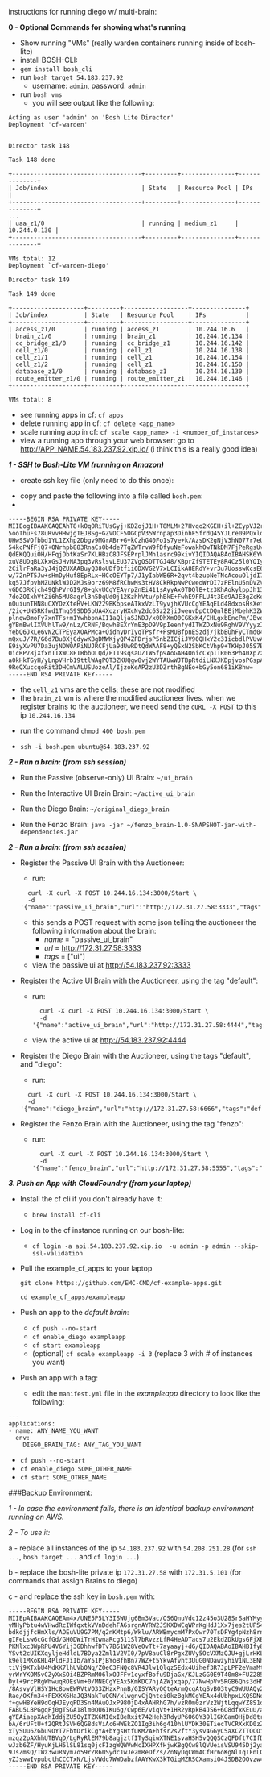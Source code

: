 instructions for running diego w/ multi-brain:

**0 - Optional Commands for showing what's running**

- Show running "VMs" (really warden containers running inside of bosh-lite)
- install BOSH-CLI:
 - `gem install bosh_cli`
- run `bosh target 54.183.237.92`
    -  username: `admin`, password: `admin`
-  run `bosh vms`
    * you will see output like the following:

```
Acting as user 'admin' on 'Bosh Lite Director'
Deployment 'cf-warden'


Director task 148

Task 148 done

+------------------------------------+---------+---------------+--------------+
| Job/index                          | State   | Resource Pool | IPs          |
+------------------------------------+---------+---------------+--------------+
...
| uaa_z1/0                           | running | medium_z1     | 10.244.0.130 |
+------------------------------------+---------+---------------+--------------+

VMs total: 12
Deployment `cf-warden-diego'

Director task 149

Task 149 done

+--------------------+---------+------------------+---------------+
| Job/index          | State   | Resource Pool    | IPs           |
+--------------------+---------+------------------+---------------+
| access_z1/0        | running | access_z1        | 10.244.16.6   |
| brain_z1/0         | running | brain_z1         | 10.244.16.134 |
| cc_bridge_z1/0     | running | cc_bridge_z1     | 10.244.16.142 |
| cell_z1/0          | running | cell_z1          | 10.244.16.138 |
| cell_z1/1          | running | cell_z1          | 10.244.16.154 |
| cell_z1/2          | running | cell_z1          | 10.244.16.150 |
| database_z1/0      | running | database_z1      | 10.244.16.130 |
| route_emitter_z1/0 | running | route_emitter_z1 | 10.244.16.146 |
+--------------------+---------+------------------+---------------+

VMs total: 8

```
- see running apps in cf: `cf apps`
- delete running app in cf: `cf delete <app_name>`
- scale running app in cf: `cf scale <app_name> -i <number_of_instances>`
- view a running app through your web browser: go to http://APP_NAME.54.183.237.92.xip.io/ (i think this is a really good idea)

***1 - SSH to Bosh-Lite VM (running on Amazon)***

- create ssh key file (only need to do this once):

* copy and paste the following into a file called `bosh.pem`:
*
```
-----BEGIN RSA PRIVATE KEY-----
MIIEogIBAAKCAQEAhT8+kOqORiTUsGyj+KDZojJ1H+T8MLM+27Hvqo2KGEH+il+ZEypVJ2r/9Vfc
5ooThuFs78uRvvHHwjgTEJBSg+GZVOCF5OGCpV35Wrnpap3DinhF5frdQ45YJLre09PQxldFnltX
UHwSSVOfbbd1YL1ZXhp2Dbgv9MGrABr+G+kCzhG40Fo1s7ye+k/AzsDK2gNjV3hN077r7eUz6FD1
54kcPNfFjQ7+ONrhpb883RnaCsOb4de7TqZWTrvW9fDfyuNeFowakhOwTNkDM7FjPeRgsUvRkX1y
QdEKQQuiOH/HFqjObtKaSr7KLHBzC8JFSEPrplJMh1asrc99kivYIQIDAQABAoIBAHSK6YVEsiXl
xuV8UDqBLXkxGsJHvNA3pq3vRslsvLEU37ZVgQSDTTGJ48/KBprZf9TETEy8R4Cz5l0YQIyHPrS8
2CilrFaRa3yJ4jQZUXAABuyQ38oUDf0tfii6DXVG2V7xLCIikA8ERdY+vr3u7UosswKcsE61n7Q6
w/72nPT5Jw+sHmDyHuf8EpRLx+HCcOEYTp7/J1yIabWB6R+2qvt4bzupNeTNcAcouOljdI7ffbD4
kq57JfpvhMZUNklWJD2MJs9orz69M8fRChwMs3tHV8CkRkpNwPCweoWrDI7zPElnU5nDVZVFNmgz
vGDO3RKjch49QhPVrGI9/8+qkyUCgYEAyrpZnEi411sAyyAx0TDQlB+tz3KhAokylppJh13nAvue
7doZOIxhVtZi6h5MU8agrl3n5DqUd0j12KzhhVtu/phBkE+FwhE9FFLU4t3Ed9AJE3gZcKoaZIvG
nOuiunTHN8uCXYOzXteHV+LKW229BKbpseATkxVzLT9yvjhXVUcCgYEAqELd48dxosHsXefe781W
/2ic+UN5RKfwd1Tnq59SDD5bUA4XozryHXcNy2dc6Sz22jiJweuvDpCtDQnlBEjMbehK3ZW4t8j+
plnqwBmoFy7xnTFs+m1YwhbpnAII1aQljaSJNDJ/x0DhXmO0CGKxK4/CHLgxbEncPm/JBvq1u1cC
gYBmBwlIXVUhlTw9/nLz/CRNF/Bqwh8EXrYmE3pD9V9pIeenfydITWZDxNu9RghV9VYyyzIEq/LC
YebQ6JkLe6vN2CTPEyaXOAPMca+QidnyDrIyqTPsfr+PsMUBfpnESzdj/jkbBUhFyCTmd04uW3lQ
mQxuJ/7R/G6d7Bu8XjCdywKBgDMWKjyQP4ZFDrjsP5nbZICjiJV90QHxY2c31icbdlPVUvAZdz/O
E9iyXvPU7Da3ujNDW0APiNUJRCFjUa9dUwRDtQdWAAF8+yQSxN2SbKCtVhp9+TKHpJ05S7BcRcZn
0icRP78jXfxnTIXWC8FIBbbOLQd/PTI9sqsaUZTW5fp9AoGAH4OnicCxpITR063Ph40Xp7zWmpQT
a0kHkTGyH/yLnpVHrb19ttlWAgPQT3ZKUQgw8vj2WYTAUwWJTBpRtdiLNXJKDpjvosPGspAsYjGj
9ReQXuccqoRit3DHCmVALUSUozeAl/IjzoKeAP2zU3DZrthBgNEo+bGy5on681iK8hw=
-----END RSA PRIVATE KEY-----
```

  - the `cell_z1` vms are the cells; these are not modified
  - the `brain_z1` vm is where the modified auctioneer lives. when we register brains to the auctioneer, we need send the `cURL -X POST` to this ip `10.244.16.134`

* run the command `chmod 400 bosh.pem`

* `ssh -i bosh.pem ubuntu@54.183.237.92`

***2 - Run a brain: (from ssh session)***

- Run the Passive (observe-only) UI Brain: `~/ui_brain`

- Run the Interactive UI Brain Brain: `~/active_ui_brain`

- Run the Diego Brain: `~/original_diego_brain`

- Run the Fenzo Brain: `java -jar ~/fenzo_brain-1.0-SNAPSHOT-jar-with-dependencies.jar`

***2 - Run a brain: (from ssh session)***

- Register the Passive UI Brain with the Auctioneer:
    - run:

    ```
      curl -X curl -X POST 10.244.16.134:3000/Start \
      -d '{"name":"passive_ui_brain","url":"http://172.31.27.58:3333","tags":"ui"}'
    ```

    - this sends a POST request with some json telling the auctioneer the following information about the brain:
        - _name_ = "passive_ui_brain"
        - _url_ = http://172.31.27.58:3333
        - _tags_ = ["ui"]
   - view the passive ui at http://54.183.237.92:3333

- Register the Active UI Brain with the Auctioneer, using the tag "default":
  - run:

    ```
      curl -X curl -X POST 10.244.16.134:3000/Start \
      -d '{"name":"active_ui_brain","url":"http://172.31.27.58:4444","tags":"default"}'
    ```

  - view the active ui at http://54.183.237.92:4444

- Register the Diego Brain with the Auctioneer, using the tags "default", and "diego":
    - run:

    ```
      curl -X curl -X POST 10.244.16.134:3000/Start \
      -d '{"name":"diego_brain","url":"http://172.31.27.58:6666","tags":"default,diego"}'
    ```

- Register the Fenzo Brain with the Auctioneer, using the tag "fenzo":
  - run:

    ```
      curl -X curl -X POST 10.244.16.134:3000/Start \
      -d '{"name":"fenzo_brain","url":"http://172.31.27.58:5555","tags":"fenzo"}'
      ```

***3. Push an App with CloudFoundry (from your laptop)***
- Install the cf cli if you don't already have it:
  - `brew install cf-cli`
- Log in to the cf instance running on our bosh-lite:
  -  `cf login -a api.54.183.237.92.xip.io  -u admin -p admin --skip-ssl-validation`
- Pull the example_cf_apps to your laptop

  `git clone https://github.com/EMC-CMD/cf-example-apps.git`

  `cd example_cf_apps/exampleapp`

- Push an app to the _default brain_:
  - `cf push --no-start`
  - `cf enable_diego exampleapp`
  - `cf start exampleapp`
  - (optional) `cf scale exampleapp -i 3` (replace 3 with # of instances you want)

- Push an app with a tag:
  - edit the `manifest.yml` file in the *exampleapp* directory to look like the following:

```
---
applications:
- name: ANY_NAME_YOU_WANT
  env:
    DIEGO_BRAIN_TAG: ANY_TAG_YOU_WANT
```
  - `cf push --no-start`
  - `cf enable_diego SOME_OTHER_NAME`
  - `cf start SOME_OTHER_NAME`

###Backup Environment:

*1 - In case the environment fails, there is an identical backup environment running on AWS.*

*2 - To use it:*

  a - replace all instances of the ip `54.183.237.92` with `54.208.251.28` (for `ssh ...`, `bosh target ...` and `cf login ...`)

  b - replace the bosh-lite private ip `172.31.27.58` with `172.31.5.101` (for commands that assign Brains to diego)

  c - and replace the ssh key in `bosh.pem` with:

```
-----BEGIN RSA PRIVATE KEY-----
MIIEpAIBAAKCAQEAm4x/UNE5P5LY3ISWUjg6Bm3Vac/OS6QnuVdc12z45o3U28SrSaHYMyyWAy3U
yMHyPbtu4wVHwdRcIWfqxtkVVnDdehFA6srgnAYRW2JSKXDWCqWPrKgHdJ1Xx7jes2tUP54WiVZs
bdkdjjfcHmXls/AOEuVU9G7PM/q2nKMtp6/Wklu/ARWBmycmM7PxOwr70TsDFYg4pNzh8rnpLd1n
gIFeLsw6cGcfGd/GH0DWiTrHIwnaRcg511Sl7bRvzzLfR4HeADTacs7u2EkdZDkUgsGFjXBqFnqK
PKNlxc3WpRPU4V6Yij3GDhhwfDTv7B51W28Ve0vTt+7ayaayj+dG/QIDAQABAoIBAHBIfy8LmNO3
YSvt2cUIKXqyljeHdldL7BDya2Zml1V2VI0/7pV8auCl8rPgxZUVy5OcVXMzQJU+gjLrHKLl2W1I
k9el1MKoKHL4PldFJiIb/aY51PjBYoBfhBn77WZ+t5YkvAfvht3UuG0NDawzyhiV1NL3ENhRlOjk
tiVj9XTxbU4MdKK7lhUVbONq/Z0eC3FNQc8VR4Jlw1Qlqz5Edx4Uihef3R7JpLPF2eVmaMtUlLwR
yrWrYKOM5vCZyXxSOi4BZPRmM06lxOJFFv1cyxfBofu9DjaGx/KJLzGG0E9T40m8+FUZ285E/+os
Dyl+9rcPRgWhwuqROEsVm+0/MNECgYEAx5KmKDC7njAZWjxqap/77NwHpVv5RGB6Qhs3dHNJf8Lk
/8AsvyVlHSY1Hc8owEWRVtVO33ZHzxPnnB/GISYARyOCteArmQcgAtgSvBO3tyC9WUUAQy2Saq8L
Rae/OKfm34+FEXKX6HaJQ3NakTuQGN/xlwgnvCjQhtei0kzBgkMCgYEAx4dUbhpxLKQSDNqxviWt
f+gwH8YeH9dOqHJEyqPD3Sn4MAuQJxP98OjD4xAAHRhG7h/vzROm0zrVz2WjtLqqwYZ8S1qoDDYx
FABU5LBPGgqFj0gTSGA18lm0QU6IKu6g/Cwp6E/viqVt+1HR2yRpkB4JS6+6Q8dfxKEuU/aMnb8C
gYEAiaepXAdhIddjZU5OyITZK6MI0xIBeRxit742Heh3RdyUP6O6OY39lIGKGamOHjDd8trmsFPR
bA/6rUFtU+f2QRtJSVH6QG8dsViAc6HWEkZO1Ig3ih6g410hlUYDK30ETiecTVCRXxKD0zZ5vbsr
xTySUu6ZGbu9OYT7FbtDrikCgYA+bYgsHtfUKM2A+hfsr2s2ftY3ysv4GGyC5aXCZTTOCOifV67V
mzqz2pAXhhUTBVqD/LgRyRlEM79b8agjztfITySqiwXTNE1svaHSH5vQQQSCzQFDft7CIfD1EfYm
wJzb6ZF/HyuKjLH5lSL81sq0jcFIzgWQWVwMcIXHPXfHjwKBgQCw8lQVUeisVSU945Dj2yalnrO8
9JsZmsQ/TWz3wuRNym7o59rZR60Sydc1wJe2mReDfZs/ZnNyUqCWmACfHr6oKgNlIqIFnLQ8afTC
yZJswwIvpubcthCCCTxN/LjsVWdc7WWDabzfAAYKwX3kTGiqMZRSCXamsiO4JSDB2OOvzw==
-----END RSA PRIVATE KEY-----
```
